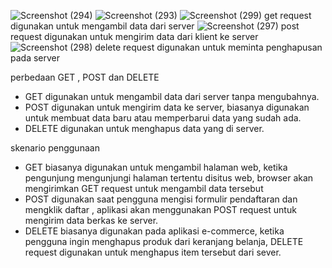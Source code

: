 ![Screenshot (294)](https://github.com/user-attachments/assets/af95b561-9b9c-4f17-a1d7-50d3616dab41)
![Screenshot (293)](https://github.com/user-attachments/assets/bd3331b4-8c95-4611-bf2f-4aae05f46f31)
![Screenshot (299)](https://github.com/user-attachments/assets/1274357b-35ab-4cbc-b285-aabbec04dfba)
get request digunakan untuk mengambil data dari server
![Screenshot (297)](https://github.com/user-attachments/assets/5859a332-3063-43c9-9f06-edb23eb5fe70)
post request digunakan untuk mengirim data dari klient ke server
![Screenshot (298)](https://github.com/user-attachments/assets/57590b0e-8581-4982-8ab9-16b693e8df72)
delete request digunakan untuk meminta penghapusan pada server

perbedaan GET , POST dan DELETE
- GET digunakan untuk mengambil data dari server tanpa mengubahnya.
- POST digunakan untuk mengirim data ke server, biasanya digunakan untuk membuat data baru atau memperbarui data yang sudah ada.
- DELETE digunakan untuk menghapus data yang di server.

skenario penggunaan 
- GET biasanya digunakan untuk mengambil halaman web, ketika pengunjung mengunjungi halaman tertentu disitus web, browser akan mengirimkan GET request untuk mengambil data tersebut
- POST digunakan saat pengguna mengisi formulir pendaftaran dan mengklik daftar , aplikasi akan menggunakan POST request untuk mengirim data berkas ke server.
- DELETE biasanya digunakan pada aplikasi e-commerce, ketika pengguna ingin menghapus produk dari keranjang belanja, DELETE request digunakan untuk menghapus item tersebut dari sever.

